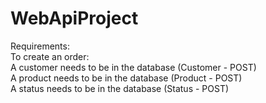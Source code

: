 # WebApiProject

Requirements:</br>
To create an order: </br>
  A customer needs to be in the database (Customer - POST) </br>
  A product needs to be in the database (Product -  POST) </br>
  A status needs to be in the database (Status - POST) </br>
